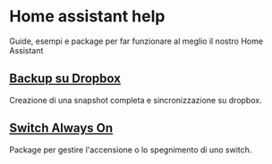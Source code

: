 # Home assistant help
Guide, esempi e package per far funzionare al meglio il nostro Home Assistant

## [Backup su Dropbox](Dropbox-Backup/README.md)
Creazione di una snapshot completa e sincronizzazione su dropbox.

## [Switch Always On](Switch-Always-On/README.md)
Package per gestire l'accensione o lo spegnimento di uno switch.

